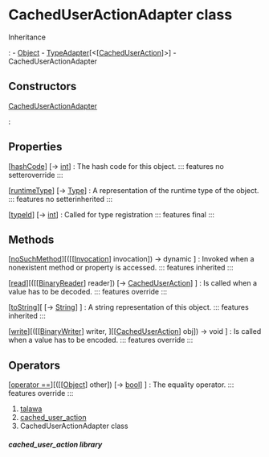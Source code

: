 
<div>

# CachedUserActionAdapter class

</div>



Inheritance

:   -   [Object](https://api.flutter.dev/flutter/dart-core/Object-class.html)
    -   [TypeAdapter](https://pub.dev/documentation/hive/2.2.3/hive/TypeAdapter-class.html)[\<[[CachedUserAction](../models_caching_cached_user_action/CachedUserAction-class.md)]\>]
    -   CachedUserActionAdapter



## Constructors

[CachedUserActionAdapter](../models_caching_cached_user_action/CachedUserActionAdapter/CachedUserActionAdapter.md)

:   



## Properties

[[hashCode](../models_caching_cached_user_action/CachedUserActionAdapter/hashCode.md)] [→ [int](https://api.flutter.dev/flutter/dart-core/int-class.html)]
:   The hash code for this object.
    ::: features
    no setteroverride
    :::

[[runtimeType](https://api.flutter.dev/flutter/dart-core/Object/runtimeType.html)] [→ [Type](https://api.flutter.dev/flutter/dart-core/Type-class.html)]
:   A representation of the runtime type of the object.
    ::: features
    no setterinherited
    :::

[[typeId](../models_caching_cached_user_action/CachedUserActionAdapter/typeId.md)] [→ [int](https://api.flutter.dev/flutter/dart-core/int-class.html)]
:   Called for type registration
    ::: features
    final
    :::



## Methods

[[noSuchMethod](https://api.flutter.dev/flutter/dart-core/Object/noSuchMethod.html)][([[[Invocation](https://api.flutter.dev/flutter/dart-core/Invocation-class.md)] invocation]) → dynamic ]
:   Invoked when a nonexistent method or property is accessed.
    ::: features
    inherited
    :::

[[read](../models_caching_cached_user_action/CachedUserActionAdapter/read.md)][([[[BinaryReader](https://pub.dev/documentation/hive/2.2.3/hive/BinaryReader-class.md)] reader]) [→ [CachedUserAction](../models_caching_cached_user_action/CachedUserAction-class.md)] ]
:   Is called when a value has to be decoded.
    ::: features
    override
    :::

[[toString](https://api.flutter.dev/flutter/dart-core/Object/toString.html)][ [→ [String](https://api.flutter.dev/flutter/dart-core/String-class.html)] ]
:   A string representation of this object.
    ::: features
    inherited
    :::

[[write](../models_caching_cached_user_action/CachedUserActionAdapter/write.md)][([[[BinaryWriter](https://pub.dev/documentation/hive/2.2.3/hive/BinaryWriter-class.md)] writer, ][[[CachedUserAction](../models_caching_cached_user_action/CachedUserAction-class.md)] obj]) → void ]
:   Is called when a value has to be encoded.
    ::: features
    override
    :::



## Operators

[[operator ==](../models_caching_cached_user_action/CachedUserActionAdapter/operator_equals.md)][([[[Object](https://api.flutter.dev/flutter/dart-core/Object-class.md)] other]) [→ [bool](https://api.flutter.dev/flutter/dart-core/bool-class.html)] ]
:   The equality operator.
    ::: features
    override
    :::







1.  [talawa](../index.md)
2.  [cached_user_action](../models_caching_cached_user_action/)
3.  CachedUserActionAdapter class

##### cached_user_action library







